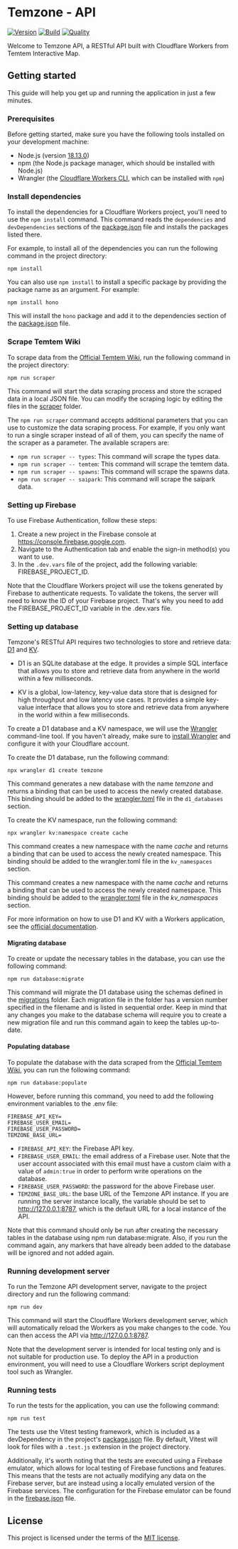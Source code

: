 # Temzone - API

[![Version](https://img.shields.io/github/package-json/v/Temtem-Interactive-Map/Temzone-API)](https://github.com/Temtem-Interactive-Map/Temzone-API)
[![Build](https://img.shields.io/github/actions/workflow/status/Temtem-Interactive-Map/Temzone-API/main.yml?branch=main)](https://github.com/Temtem-Interactive-Map/Temzone-API/actions/workflows/main.yml)
[![Quality](https://img.shields.io/codefactor/grade/github/Temtem-Interactive-Map/Temzone-API)](https://www.codefactor.io/repository/github/temtem-interactive-map/temzone-api)

Welcome to Temzone API, a RESTful API built with Cloudflare Workers from Temtem Interactive Map.

## Getting started

This guide will help you get up and running the application in just a few minutes.

### Prerequisites

Before getting started, make sure you have the following tools installed on your development machine:

- Node.js (version [18.13.0](https://nodejs.org/es/download))
- npm (the Node.js package manager, which should be installed with Node.js)
- Wrangler (the [Cloudflare Workers CLI](https://developers.cloudflare.com/workers/wrangler/install-and-update), which can be installed with `npm`)

### Install dependencies

To install the dependencies for a Cloudflare Workers project, you'll need to use the `npm install` command. This command reads the `dependencies` and `devDependencies` sections of the [package.json](https://github.com/Temtem-Interactive-Map/Temzone-API/blob/main/package.json) file and installs the packages listed there.

For example, to install all of the dependencies you can run the following command in the project directory:

```
npm install
```

You can also use `npm install` to install a specific package by providing the package name as an argument. For example:

```
npm install hono
```

This will install the `hono` package and add it to the dependencies section of the [package.json](https://github.com/Temtem-Interactive-Map/Temzone-API/blob/main/package.json) file.

### Scrape Temtem Wiki

To scrape data from the [Official Temtem Wiki](https://temtem.wiki.gg/wiki/Temtem_Wiki), run the following command in the project directory:

```
npm run scraper
```

This command will start the data scraping process and store the scraped data in a local JSON file. You can modify the scraping logic by editing the files in the [scraper](https://github.com/Temtem-Interactive-Map/Temzone-API/blob/main/scraper) folder.

The `npm run scraper` command accepts additional parameters that you can use to customize the data scraping process. For example, if you only want to run a single scraper instead of all of them, you can specify the name of the scraper as a parameter. The available scrapers are:

- `npm run scraper -- types`: This command will scrape the types data.
- `npm run scraper -- temtem`: This command will scrape the temtem data.
- `npm run scraper -- spawns`: This command will scrape the spawns data.
- `npm run scraper -- saipark`: This command will scrape the saipark data.

### Setting up Firebase

To use Firebase Authentication, follow these steps:

1. Create a new project in the Firebase console at https://console.firebase.google.com.
2. Navigate to the Authentication tab and enable the sign-in method(s) you want to use.
3. In the `.dev.vars` file of the project, add the following variable: FIREBASE_PROJECT_ID.

Note that the Cloudflare Workers project will use the tokens generated by Firebase to authenticate requests. To validate the tokens, the server will need to know the ID of your Firebase project. That's why you need to add the FIREBASE_PROJECT_ID variable in the .dev.vars file.

### Setting up database

Temzone's RESTful API requires two technologies to store and retrieve data: [D1](https://developers.cloudflare.com/d1) and [KV](https://developers.cloudflare.com/workers/runtime-apis/kv).

- D1 is an SQLite database at the edge. It provides a simple SQL interface that allows you to store and retrieve data from anywhere in the world within a few milliseconds.

- KV is a global, low-latency, key-value data store that is designed for high throughput and low latency use cases. It provides a simple key-value interface that allows you to store and retrieve data from anywhere in the world within a few milliseconds.

To create a D1 database and a KV namespace, we will use the [Wrangler](https://developers.cloudflare.com/workers/wrangler) command-line tool. If you haven't already, make sure to [install Wrangler](https://developers.cloudflare.com/workers/wrangler/install-and-update) and configure it with your Cloudflare account.

To create the D1 database, run the following command:

```
npx wrangler d1 create temzone
```

This command generates a new database with the name _temzone_ and returns a binding that can be used to access the newly created database. This binding should be added to the [wrangler.toml](https://github.com/Temtem-Interactive-Map/Temzone-API/blob/main/wrangler.toml) file in the `d1_databases` section.

To create the KV namespace, run the following command:

```
npx wrangler kv:namespace create cache
```

This command creates a new namespace with the name _cache_ and returns a binding that can be used to access the newly created namespace. This binding should be added to the wrangler.toml file in the `kv_namespaces` section.

This command creates a new namespace with the name _cache_ and returns a binding that can be used to access the newly created namespace. This binding should be added to the [wrangler.toml](https://github.com/Temtem-Interactive-Map/Temzone-API/blob/main/wrangler.toml) file in the _kv_namespaces_ section.

For more information on how to use D1 and KV with a Workers application, see the [official documentation](https://developers.cloudflare.com/workers/runtime-apis).

#### Migrating database

To create or update the necessary tables in the database, you can use the following command:

```
npm run database:migrate
```

This command will migrate the D1 database using the schemas defined in the [migrations](https://github.com/Temtem-Interactive-Map/Temzone-API/blob/main/migrations) folder. Each migration file in the folder has a version number specified in the filename and is listed in sequential order. Keep in mind that any changes you make to the database schema will require you to create a new migration file and run this command again to keep the tables up-to-date.

#### Populating database

To populate the database with the data scraped from the [Official Temtem Wiki](https://temtem.wiki.gg/wiki/Temtem_Wiki), you can run the following command:

```
npm run database:populate
```

However, before running this command, you need to add the following environment variables to the .env file:

```
FIREBASE_API_KEY=
FIREBASE_USER_EMAIL=
FIREBASE_USER_PASSWORD=
TEMZONE_BASE_URL=
```

- `FIREBASE_API_KEY`: the Firebase API key.
- `FIREBASE_USER_EMAIL`: the email address of a Firebase user. Note that the user account associated with this email must have a custom claim with a value of `admin:true` in order to perform write operations on the database.
- `FIREBASE_USER_PASSWORD`: the password for the above Firebase user.
- `TEMZONE_BASE_URL`: the base URL of the Temzone API instance. If you are running the server instance locally, the variable should be set to http://127.0.0.1:8787, which is the default URL for a local instance of the API.

Note that this command should only be run after creating the necessary tables in the database using npm run database:migrate. Also, if you run the command again, any markers that have already been added to the database will be ignored and not added again.

### Running development server

To run the Temzone API development server, navigate to the project directory and run the following command:

```
npm run dev
```

This command will start the Cloudflare Workers development server, which will automatically reload the Workers as you make changes to the code. You can then access the API via http://127.0.0.1:8787.

Note that the development server is intended for local testing only and is not suitable for production use. To deploy the API in a production environment, you will need to use a Cloudflare Workers script deployment tool such as Wrangler.

### Running tests

To run the tests for the application, you can use the following command:

```
npm run test
```

The tests use the Vitest testing framework, which is included as a devDependency in the project's [package.json](https://github.com/Temtem-Interactive-Map/Temzone-API/blob/main/package.json) file. By default, Vitest will look for files with a `.test.js` extension in the project directory.

Additionally, it's worth noting that the tests are executed using a Firebase emulator, which allows for local testing of Firebase functions and features. This means that the tests are not actually modifying any data on the Firebase server, but are instead using a locally emulated version of the Firebase services. The configuration for the Firebase emulator can be found in the [firebase.json](https://github.com/Temtem-Interactive-Map/Temzone-API/blob/main/firebase.json) file.

## License

This project is licensed under the terms of the [MIT license](https://github.com/Temtem-Interactive-Map/Temzone-API/blob/main/LICENSE).
